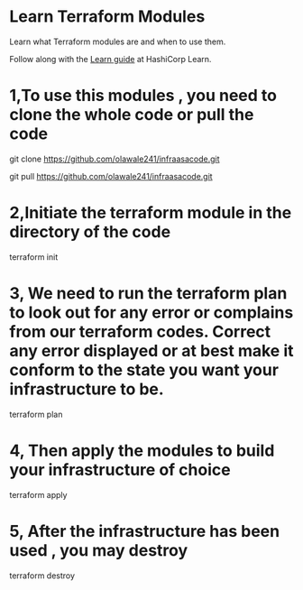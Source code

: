 # Learn Terraform Modules

Learn what Terraform modules are and when to use them.

Follow along with the [Learn guide](https://learn.hashicorp.com/terraform/modules/modules-overview) at HashiCorp Learn.

# 1,To use this modules , you need to clone the whole code or pull the code 
 
git clone https://github.com/olawale241/infraasacode.git 

git pull https://github.com/olawale241/infraasacode.git

# 2,Initiate the terraform module in the directory of the code 
terraform init 

# 3, We need to run the terraform plan to look out for any error or complains from our terraform codes. Correct any error displayed or at best make it conform to the state you want your infrastructure to be.

terraform plan

# 4, Then apply the modules to build your infrastructure of choice 
terraform apply 

# 5, After the infrastructure has been used , you may destroy 

terraform destroy 



